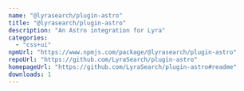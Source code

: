 ```yaml
---
name: "@lyrasearch/plugin-astro"
title: "@lyrasearch/plugin-astro"
description: "An Astro integration for Lyra"
categories:
  - "css+ui"
npmUrl: "https://www.npmjs.com/package/@lyrasearch/plugin-astro"
repoUrl: "https://github.com/LyraSearch/plugin-astro"
homepageUrl: "https://github.com/LyraSearch/plugin-astro#readme"
downloads: 1
---
```

